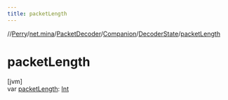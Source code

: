 ```yaml
---
title: packetLength
---
```

//[Perry](../../../../../index.html)/[net.mina](../../../index.html)/[PacketDecoder](../../index.html)/[Companion](../index.html)/[DecoderState](index.html)/[packetLength](packet-length.html)



# packetLength



[jvm]\
var [packetLength](packet-length.html): [Int](https://kotlinlang.org/api/latest/jvm/stdlib/kotlin/-int/index.html)




